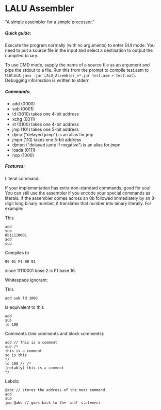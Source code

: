 LALU Assembler
==============

"A simple assembler for a simple processor."

##### Quick guide:

Execute the program normally (with no arguments) to enter GUI mode. You need to put a source file in the input and select a destination to output the compiled binary.

To use CMD mode, supply the name of a source file as an argument and pipe the stdout to a file. Run this from the prompt to compile test.asm to tset.out: `java -jar LALU_Assembler_v*.jar test.asm > test.out`). Debugging information is written to stderr.

##### Commands:
- add (0000)
- sub (0001)
- ld (0010) takes one 4-bit address
- xchg (0011)
- st (0100) takes one 4-bit address
- jmp (101) takes one 5-bit address
- djmp ("delayed jump") is an alias for jmp
- jmpn (110) takes one 5-bit address
- djmpn ("delayed jump if negative") is an alias for jmpn
- loada (0111)
- nop (1000)

##### Features:
Literal command:

If your implementation has extra non-standard commands, good for you! You can still use the assembler if you encode your special commands as literals. If the assembler comes across an 0b followed immediately by an 8-digit long binary number, it translates that number into binary literally. For example:

This

    add
    sub
    0b11110001
    add
    sub

Compiles to

    00 01 F1 00 01

since 11110001 base 2 is F1 base 16.

Whitespace ignorant:

This

    add sub ld 1000
    
is equivalent to this

    add
    sub
    ld 100

Comments (line comments and block comments):

    add // This is a comment
    sub /*
    this is a comment
    so is this
    */
    ld 100 // /*
    (notably) this is a comment
    */


Labels:

    @abc // stores the address of the next command
    add
    sub
    jmp @abc // goes back to the 'add' statement
